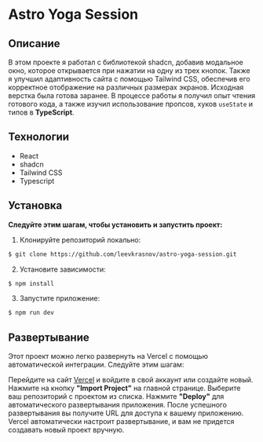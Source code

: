 # Astro Yoga Session

## Описание

В этом проекте я работал с библиотекой shadcn, добавив модальное окно, которое открывается при нажатии на одну из трех кнопок. Также я улучшил адаптивность сайта с помощью Tailwind CSS, обеспечив его корректное отображение на различных размерах экранов. Исходная верстка была готова заранее. В процессе работы я получил опыт чтения готового кода, а также изучил использование пропсов, хуков `useState` и типов в **TypeScript**.

## Технологии

- React
- shadcn
- Tailwind CSS
- Typescript

## Установка

**Следуйте этим шагам, чтобы установить и запустить проект:**

1. Клонируйте репозиторий локально:

```bash
$ git clone https://github.com/leevkrasnov/astro-yoga-session.git
```

2. Установите зависимости:

```bash
$ npm install
```

3. Запустите приложение:

```bash
$ npm run dev
```

## Развертывание

Этот проект можно легко развернуть на Vercel с помощью автоматической интеграции. Следуйте этим шагам:

Перейдите на сайт [Vercel](https://vercel.com/) и войдите в свой аккаунт или создайте новый.
Нажмите на кнопку **"Import Project"** на главной странице.
Выберите ваш репозиторий с проектом из списка.
Нажмите **"Deploy"** для автоматического развертывания приложения.
После успешного развертывания вы получите URL для доступа к вашему приложению. Vercel автоматически настроит развертывание, и вам не придется создавать новый проект вручную.
